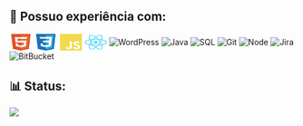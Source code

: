 <h2> 💼 Possuo experiência com: </h2>  
<img align="center" alt="HTML" height="30" width="40" src="https://raw.githubusercontent.com/devicons/devicon/master/icons/html5/html5-original.svg">
<img align="center" alt="CSS" height="30" width="40" src="https://raw.githubusercontent.com/devicons/devicon/master/icons/css3/css3-original.svg">
<img align="center" alt="JavaScript" height="30" width="40" src="https://raw.githubusercontent.com/devicons/devicon/master/icons/javascript/javascript-plain.svg">
<img align="center" alt="React" height="30" width="40" src="https://raw.githubusercontent.com/devicons/devicon/master/icons/react/react-original.svg">
<img align="center" alt="WordPress" height="30" width="40" src="https://www.vectorlogo.zone/logos/wordpress/wordpress-icon.svg">
<img align="center" alt="Java" height="30" width="40" src="https://cdn.icon-icons.com/icons2/2415/PNG/512/java_original_wordmark_logo_icon_146459.png">
<img align="center" alt="SQL" height="30" width="40" src="https://icons.veryicon.com/png/o/application/designer-icon/sql-5.png">
<img align="center" alt="Git" height="30" width="40" src="https://icons.veryicon.com/png/o/business/vscode-program-item-icon/git-13.png">
<img align="center" alt="Node" height="30" width="40" src="https://icons.veryicon.com/png/o/business/vscode-program-item-icon/git-13.png">
<img align="center" alt="Jira" height="30" width="40" src="https://icons.veryicon.com/png/o/application/app-icon-7/jira-5.png">
<img align="center" alt="BitBucket" height="30" width="40" src="https://icons.veryicon.com/png/o/application/app-icon-7/bitbucket-12.png">
 
<h2>📊 Status:</h2>
<picture>
 <source
  srcset="https://github-readme-stats-sigma-five.vercel.app/api/top-langs/?username=DevBonatto&layout=compact&theme=tokyonight&langs_count8"
  media="(prefers-color-scheme: dark)"
 />
 <source
  srcset="https://github-readme-stats-sigma-five.vercel.app/api/top-langs/?username=DevBonatto&layout=compact&theme=tokyonight&langs_count8"
  media="(prefers-color-scheme: light), (prefers-color-scheme: no-preference)"
 />
 <img src="https://github-readme-stats-sigma-five.vercel.app/api/top-langs/?username=DevBonatto&layout=compact&theme=tokyonight&langs_count8" />
</picture>
